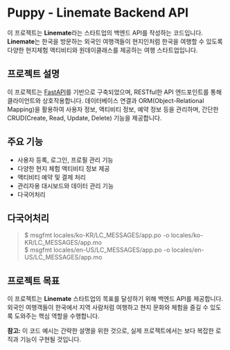 # Puppy - Linemate Backend API

이 프로젝트는 **Linemate**라는 스타트업의 백엔드 API를 작성하는 코드입니다. **Linemate**는 한국을 방문하는 외국인 여행객들이 현지인처럼 한국을 여행할 수 있도록 다양한 현지체험 액티비티와 원데이클래스를 제공하는 여행 스타트업입니다.

## 프로젝트 설명

이 프로젝트는 [FastAPI](https://fastapi.tiangolo.com/)를 기반으로 구축되었으며, RESTful한 API 엔드포인트를 통해 클라이언트와 상호작용합니다. 데이터베이스 연결과 ORM(Object-Relational Mapping)을 활용하여 사용자 정보, 액티비티 정보, 예약 정보 등을 관리하며, 간단한 CRUD(Create, Read, Update, Delete) 기능을 제공합니다.

## 주요 기능

- 사용자 등록, 로그인, 프로필 관리 기능
- 다양한 현지 체험 액티비티 정보 제공
- 액티비티 예약 및 결제 처리
- 관리자용 대시보드와 데이터 관리 기능
- 다국어처리

## 다국어처리
> $ msgfmt locales/ko-KR/LC_MESSAGES/app.po -o locales/ko-KR/LC_MESSAGES/app.mo  
> $ msgfmt locales/en-US/LC_MESSAGES/app.po -o locales/en-US/LC_MESSAGES/app.mo


## 프로젝트 목표

이 프로젝트는 **Linemate** 스타트업의 목표를 달성하기 위해 백엔드 API를 제공합니다. 외국인 여행객들이 한국에서 지역 사람처럼 여행하고 현지 문화와 체험을 즐길 수 있도록 도와주는 핵심 역할을 수행합니다.

**참고:** 이 코드 예시는 간략한 설명을 위한 것으로, 실제 프로젝트에서는 보다 복잡한 로직과 기능이 구현될 것입니다.